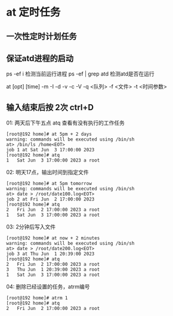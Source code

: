 # at 定时任务
## 一次性定时计划任务
## 保证atd进程的启动

ps -ef i           检测当前运行进程
ps -ef | grep atd  检测atd是否在运行

at [opt] [time]
-m
-I
-d
-v
-c
-V
-q <队列>
-f <文件>
-t <时间参数>


## 输入结束后按  2次 ctrl+D
01: 两天后下午五点
    atq 查看有没有执行的工作任务
```
[root@192 home]# at 5pm + 2 days
warning: commands will be executed using /bin/sh
at> /bin/ls /home<EOT>
job 1 at Sat Jun  3 17:00:00 2023
[root@192 home]# atq
1	Sat Jun  3 17:00:00 2023 a root
```

02: 明天17点，输出时间到指定文件
```
[root@192 home]# at 5pm tomorrow 
warning: commands will be executed using /bin/sh
at> date > /root/date100.log<EOT>
job 2 at Fri Jun  2 17:00:00 2023
[root@192 home]# atq
2	Fri Jun  2 17:00:00 2023 a root
1	Sat Jun  3 17:00:00 2023 a root
```

03: 2分钟后写入文件
```
[root@192 home]# at now + 2 minutes
warning: commands will be executed using /bin/sh
at> date > /root/date200.log<EOT>
job 3 at Thu Jun  1 20:39:00 2023
[root@192 home]# atq
2	Fri Jun  2 17:00:00 2023 a root
3	Thu Jun  1 20:39:00 2023 a root
1	Sat Jun  3 17:00:00 2023 a root
```

04: 删除已经设置的任务，atrm编号
```
[root@192 home]# atrm 1
[root@192 home]# atq
2	Fri Jun  2 17:00:00 2023 a root
```









